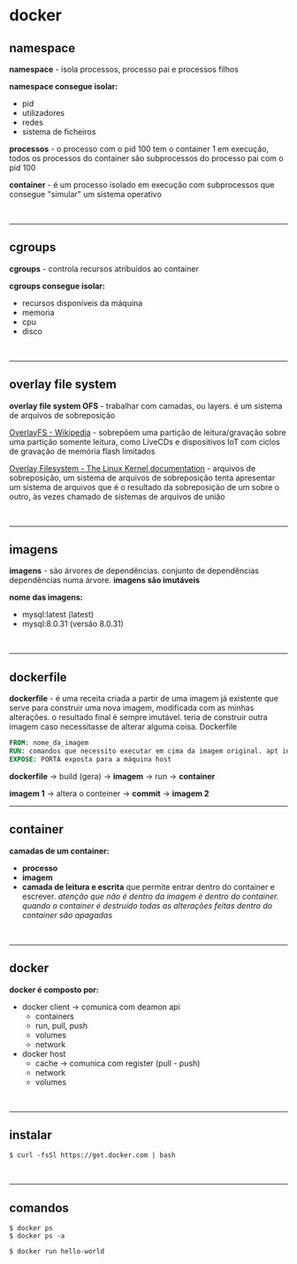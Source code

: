 # **docker**

## **namespace**
**namespace** - isola processos, processo pai e processos filhos

**namespace consegue isolar:**
- pid
- utilizadores
- redes
- sistema de ficheiros

**processos** - o processo com o pid 100 tem o container 1 em execução, todos os processos do container são subprocessos do processo pai com o pid 100

**container** - é um processo isolado em execução com subprocessos que consegue "simular" um sistema operativo

<br>

---

## **cgroups**
**cgroups** - controla recursos atribuídos ao container

**cgroups consegue isolar:**
- recursos disponíveis da máquina
- memoria
- cpu
- disco

<br>

---

## **overlay file system**
**overlay file system OFS** - trabalhar com camadas, ou layers. é um sistema de arquivos de sobreposição

[OverlayFS - Wikipedia](https://en.wikipedia.org/wiki/OverlayFS) - sobrepõem uma partição de leitura/gravação sobre uma partição somente leitura, como LiveCDs e dispositivos IoT com ciclos de gravação de memória flash limitados

[Overlay Filesystem - The Linux Kernel documentation](https://docs.kernel.org/filesystems/overlayfs.html) - arquivos de sobreposição, um sistema de arquivos de sobreposição tenta apresentar um sistema de arquivos que é o resultado da sobreposição de um sobre o outro, às vezes chamado de sistemas de arquivos de união

<br>

---

## **imagens**
**imagens** - são árvores de dependências. conjunto de dependências dependências numa árvore. **imagens são imutáveis**

**nome das imagens:**
- mysql:latest (latest)
- mysql:8.0.31 (versão 8.0.31)

<br>

---

## **dockerfile**
**dockerfile** - é uma receita criada a partir de uma imagem já existente que serve para construir uma nova imagem, modificada com as minhas alterações. o resultado final é sempre imutável. teria de construir outra imagem caso necessitasse de alterar alguma coisa. Dockerfile

```dockerfile
FROM: nome_da_imagem
RUN: comandos que necessito executar em cima da imagem original. apt install
EXPOSE: PORTA exposta para a máquina host
```

**dockerfile** -> build (gera) -> **imagem** -> run -> **container**

**imagem 1** -> altera o conteiner -> **commit** -> **imagem 2**
<br>

---

## **container**
**camadas de um container:**
- **processo**
- **imagem**
- **camada de leitura e escrita** que permite entrar dentro do container e escrever. *atenção que não é dentro da imagem é dentro do container. quando o container é destruído todas as alterações feitas dentro do container são apagadas*

<br>
 
---

## **docker**
**docker é composto por:**
- docker client -> comunica com deamon api
    - containers
    - run, pull, push
    - volumes
    - network
 - docker host
    - cache -> comunica com register (pull - push)
    - network
    - volumes

<br>

---

## **instalar**
``` shell
$ curl -fsSl https://get.docker.com | bash
```
<br>

---

## **comandos**
``` shell
$ docker ps
$ docker ps -a

$ docker run hello-world
```
